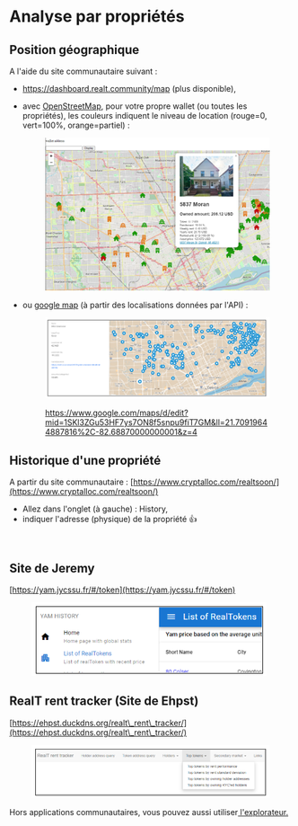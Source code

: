 # Analyse par propriétés

## Position géographique

A l'aide du site communautaire suivant :&#x20;

* https://dashboard.realt.community/map (plus disponible),
*   avec [OpenStreetMap](http://realt1234.chickenkiller.com/), pour votre propre wallet (ou toutes les propriétés), les couleurs indiquent le niveau de location (rouge=0, vert=100%, orange=partiel) :

    <figure><img src="../.gitbook/assets/image (146).png" alt=""><figcaption></figcaption></figure>
*   ou [google map](https://www.google.fr/maps/d/edit?mid=1SKl3ZGu53HF7ys7ON8f5snpu9fiT7GM\&usp=sharing) (à partir des localisations données par l'API) :

    <figure><img src="../.gitbook/assets/image (1) (1) (1) (1).png" alt="" width="563"><figcaption><p><a href="https://www.google.com/maps/d/edit?mid=1SKl3ZGu53HF7ys7ON8f5snpu9fiT7GM&#x26;ll=21.70919644887816%2C-82.68870000000001&#x26;z=4">https://www.google.com/maps/d/edit?mid=1SKl3ZGu53HF7ys7ON8f5snpu9fiT7GM&#x26;ll=21.70919644887816%2C-82.68870000000001&#x26;z=4</a></p></figcaption></figure>

## Historique d'une propriété

A partir du site communautaire : [https://www.cryptalloc.com/realtsoon/](https://www.cryptalloc.com/realtsoon/)

* Allez dans l'onglet (à gauche) : History,
* indiquer l'adresse (physique) de la propriété :thumbsup:

<figure><img src="../.gitbook/assets/image (31).png" alt=""><figcaption></figcaption></figure>

## Site de Jeremy

[https://yam.jycssu.fr/#/token](https://yam.jycssu.fr/#/token)

<figure><img src="../.gitbook/assets/image (8) (1) (2).png" alt=""><figcaption></figcaption></figure>

## RealT rent tracker (Site de Ehpst)

[https://ehpst.duckdns.org/realt\_rent\_tracker/](https://ehpst.duckdns.org/realt\_rent\_tracker/)

<figure><img src="../.gitbook/assets/image (1) (4) (1).png" alt=""><figcaption></figcaption></figure>

Hors applications communautaires, vous pouvez aussi utiliser[ l'explorateur.](../defi-realt/explorateurs/)

